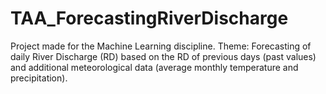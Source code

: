 # TAA_ForecastingRiverDischarge
Project made for the Machine Learning discipline. Theme: Forecasting of daily River Discharge (RD) based on the RD of previous days (past values) and additional meteorological data (average monthly temperature and precipitation).
